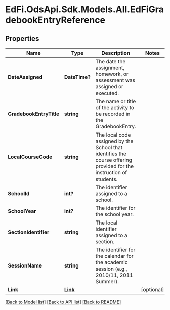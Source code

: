 # EdFi.OdsApi.Sdk.Models.All.EdFiGradebookEntryReference
## Properties

Name | Type | Description | Notes
------------ | ------------- | ------------- | -------------
**DateAssigned** | **DateTime?** | The date the assignment, homework, or assessment was assigned or executed. | 
**GradebookEntryTitle** | **string** | The name or title of the activity to be recorded in the GradebookEntry. | 
**LocalCourseCode** | **string** | The local code assigned by the School that identifies the course offering provided for the instruction of students. | 
**SchoolId** | **int?** | The identifier assigned to a school. | 
**SchoolYear** | **int?** | The identifier for the school year. | 
**SectionIdentifier** | **string** | The local identifier assigned to a section. | 
**SessionName** | **string** | The identifier for the calendar for the academic session (e.g., 2010/11, 2011 Summer). | 
**Link** | [**Link**](Link.md) |  | [optional] 

[[Back to Model list]](../README.md#documentation-for-models) [[Back to API list]](../README.md#documentation-for-api-endpoints) [[Back to README]](../README.md)


